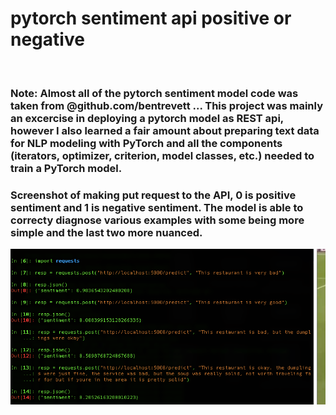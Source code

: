 # pytorch sentiment api positive or negative
&nbsp;
### Note: Almost all of the pytorch sentiment model code was taken from @github.com/bentrevett ... This project was mainly an excercise in deploying a pytorch model as REST api, however I also learned a fair amount about preparing text data for NLP modeling with PyTorch and all the components (iterators, optimizer, criterion, model classes, etc.) needed to train a PyTorch model. 


### Screenshot of making put request to the API, 0 is positive sentiment and 1 is negative sentiment. The model is able to correcty diagnose various examples with some being more simple and the last two more nuanced. 
![Picture of api in action](https://github.com/sethweiland/pytorch_sentiment_api_positive_or_negative/blob/master/Screen%20Shot%202019-12-04%20at%2012.51.49%20PM.png)

